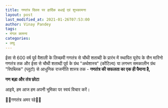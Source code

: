 ```yaml
---
title: गणतंत्र दिवस पर हार्दिक बधाई एवं शुभकामना
layout: post
last_modified_at: 2021-01-26T07:53:00
author: Vinay Pandey
tags:
- मंगल कामना
categories:
- लघु
---
```

ईसा से 600 वर्ष पूर्व वैशाली के लिच्छवी गणतंत्र से चौथी शताब्दी के प्रारंभ में स्थापित यूरोप के सैन मारिनो गणतंत्र तक और ईसा से चौथी शताब्दी पूर्व के ग्रंथ "अर्थशास्त्र" (कौटिल्य) या लगभग समकालीन ग्रंथ "रिपब्लिक" (प्लूटो) से आधुनिक राजनीति शास्त्र तक -
 **गणतंत्र की सफलता का एक ही पैमाना है,** 

**गण बड़ा और तंत्र छोटा**

आइये, हम आज हम अपनी भूमिका पर स्वयं विचार करें।

🙏🌷गणतंत्र अमर रहे🌷🙏


